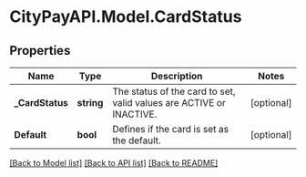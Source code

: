 # CityPayAPI.Model.CardStatus

## Properties

Name | Type | Description | Notes
------------ | ------------- | ------------- | -------------
**_CardStatus** | **string** | The status of the card to set, valid values are ACTIVE or INACTIVE. | [optional] 
**Default** | **bool** | Defines if the card is set as the default. | [optional] 

[[Back to Model list]](../README.md#documentation-for-models) [[Back to API list]](../README.md#documentation-for-api-endpoints) [[Back to README]](../README.md)

